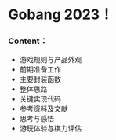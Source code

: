 # Gobang 2023！
### Content：
* 游戏规则与产品外观
* 前期准备工作
* 主要封装函数
* 整体思路
* 关键实现代码
* 参考资料及文献
* 思考与感悟
* 游玩体验与棋力评估
